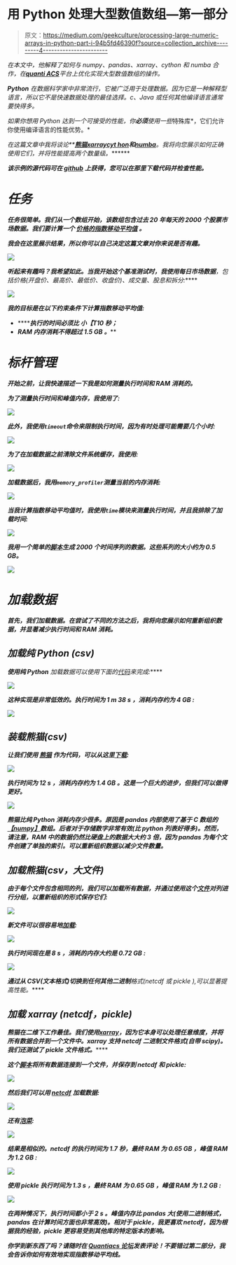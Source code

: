 # 用 Python 处理大型数值数组—第一部分

> 原文：<https://medium.com/geekculture/processing-large-numeric-arrays-in-python-part-i-94b5fd46390f?source=collection_archive---------4----------------------->

*在本文*[](https://dgolovin-dev.github.io/article-processing-big-numeric-arrays-in-python/)**中，他解释了如何与 numpy、pandas、xarray、cython 和 numba 合作，在*[***quanti ACS***](http://www.quantiacs.com)*平台上优化实现大型数值数组的操作。**

***Python** 在数据科学家中非常流行，它被广泛用于处理数据。因为它是一种解释型语言，所以它不是快速数据处理的最佳选择。c、Java 或任何其他编译语言通常要快得多。*

*如果你想用 Python 达到一个可接受的性能，你**必须**使用一些*特殊库*，它们允许你使用编译语言的性能优势。*

*在这篇文章中我将谈论[](https://numpy.org/)**[**熊猫**](https://pandas.pydata.org/)[**xarray**](https://docs.xarray.dev/en/stable/)[**cyt hon**](https://cython.org/)**和**[**numba**](https://numba.pydata.org/)。我将向您展示如何正确使用它们，并将性能提高两个数量级。*******

*****该示例的源代码可在 [**github**](https://github.com/dgolovin-dev/article-processing-big-numeric-arrays-in-python) 上获得，您可以在那里下载代码并检查性能。*****

# *****任务*****

*****任务很简单。我们从一个数组开始，该数组包含过去 20 年每天的 2000 个股票市场数据。我们要计算一个 [**价格的指数移动平均值**](https://en.wikipedia.org/wiki/Moving_average#Exponential_moving_average) 。*****

*****我会在这里展示结果，所以你可以自己决定这篇文章对你来说是否有趣。*****

*****![](img/240e11791d03de755288949022c88c62.png)*****

*****听起来有趣吗？我希望如此。当我开始这个基准测试时，我使用每日**市场数据**，包括价格(开盘价、最高价、最低价、收盘价)、成交量、股息和拆分:*****

*****![](img/00342d7706ba2547e0f5d3c9cf626509.png)*****

*****我的目标是在以下约束条件下计算指数移动平均值:*****

*   *******执行**的时间必须比 ***小【T10 秒***；*****
*   *******RAM** 内存消耗*不得超过* ***1.5 GB*** 。*****

# *****标杆管理*****

*****开始之前，让我快速描述一下我是如何*测量*执行时间和 RAM 消耗的。*****

*****为了测量执行时间和峰值内存，我使用了:*****

*****![](img/6720af929fcc36fa5770c9b9397787e8.png)*****

*****此外，我使用`timeout`命令来限制执行时间，因为有时处理可能需要几个小时:*****

*****![](img/54e007504c5ff0b6d1b33aafc5078ea6.png)*****

*****为了在加载数据之前清除文件系统缓存，我使用:*****

*****![](img/55e98a473dbf7bab93ae3e84f0a3810c.png)*****

*****加载数据后，我用`memory_profiler`测量当前的内存消耗:*****

*****![](img/1c808b1e48ad0810348a3d6167163b51.png)*****

*****当我计算指数移动平均值时，我使用`time`模块来测量执行时间，并且我排除了加载时间:*****

*****![](img/cdacc04a67edbbc01e91789234539547.png)*****

*****我用一个简单的[脚本](https://github.com/dgolovin-dev/article-processing-big-numeric-arrays-in-python/blob/master/src/e00_generate_test_data.py)生成 2000 个时间序列的数据。这些系列的大小约为 0.5 GB。*****

*****![](img/ee11f79706a1b258296ed50669061b9c.png)*****

# *****加载数据*****

*****首先，我们加载数据。在尝试了不同的方法之后，我将向您展示如何重新组织数据，并显著减少执行时间和 RAM 消耗。*****

## *******加载纯 Python (csv)*******

*****使用**纯 Python** 加载数据可以使用下面的[代码](https://github.com/dgolovin-dev/article-processing-big-numeric-arrays-in-python/blob/master/src/e01_load_pure_python.py)来完成:*****

*****![](img/4c1b6111824b0a1cd011c68d29cb5424.png)*****

*****这种实现是非常低效的。执行时间为 **1 m 38 s** ，消耗内存约为 **4 GB** :*****

*****![](img/55420883811c56fb7dbe17c09121d85a.png)*****

## *******装载熊猫(csv)*******

*****让我们使用 [**熊猫**](https://pandas.pydata.org/) 作为代码，可以从这里[下载](https://github.com/dgolovin-dev/article-processing-big-numeric-arrays-in-python/blob/master/src/e02_load_pandas.py):*****

*****![](img/0f998c2ca649d8a44e1d8fe9888e1265.png)*****

*****执行时间为 **12 s** ，消耗内存约为 **1.4 GB** 。这是一个巨大的进步，但我们可以做得更好。*****

*****![](img/3f01437bc250514ec370a363b984fe6c.png)*****

*****熊猫比纯 Python 消耗内存少很多。原因是 pandas 内部使用了基于 C 数组的[**【numpy】**](https://numpy.org/)数组。后者对于存储数字非常有效(比 python 列表好得多)。然而，请注意，RAM 中的数据仍然比硬盘上的数据大大约 3 倍，因为 pandas 为每个文件创建了单独的索引。可以重新组织数据以减少文件数量。*****

## *******加载熊猫(csv，大文件)*******

*****由于每个文件包含相同的列，我们可以加载所有数据，并通过使用这个[文件](https://github.com/dgolovin-dev/article-processing-big-numeric-arrays-in-python/blob/master/src/e03_group_by_column.py)对列进行分组，以重新组织的形式保存它们:*****

*****![](img/b16936a2a54b554c9238785cfd16e45a.png)*****

*****新文件可以很容易地[加载](https://github.com/dgolovin-dev/article-processing-big-numeric-arrays-in-python/blob/master/src/e04_load_pandas_7.py):*****

*****![](img/b81fc9571794deca00c3dbc85ff4a809.png)*****

*****执行时间现在是 **8 s** ，消耗的内存大约是 **0.72 GB** :*****

*****![](img/7455ce81bf98f43c8a020cd126a02644.png)*****

*****通过从 CSV(文本格式)切换到任何其他**二进制**格式(netcdf 或 pickle ),可以显著提高性能。*****

## *******加载 xarray (netcdf，pickle)*******

*****熊猫在二维下工作最佳。我们使用**[**xarray**](https://docs.xarray.dev/en/stable/)，因为它本身可以处理任意维度，并将所有数据合并到一个文件中。xarray 支持 **netcdf** 二进制文件格式(自带 scipy)。我们还测试了 **pickle** 文件格式。*******

*****这个[脚本](https://github.com/dgolovin-dev/article-processing-big-numeric-arrays-in-python/blob/master/src/e05_convert_to_nc_and_pickle.py)将所有数据连接到一个文件，并保存到 netcdf 和 pickle:*****

*****![](img/95b5073664eb3fd2c8863b05531c69a1.png)*****

*****然后我们可以用 [netcdf](https://github.com/dgolovin-dev/article-processing-big-numeric-arrays-in-python/blob/master/src/e06_load_xr_nc.py) 加载数据:*****

*****![](img/3f671ccfbdc5437c849480f86f7e1475.png)*****

*****还有[泡菜](https://github.com/dgolovin-dev/article-processing-big-numeric-arrays-in-python/blob/master/src/e07_load_xr_pickle.py):*****

*****![](img/32bb7573fb03d2eb27ffb7bc4db05375.png)*****

*****结果是相似的。netcdf 的执行时间为 **1.7 秒**，最终 RAM 为 **0.65 GB** ，峰值 RAM 为 **1.2 GB** :*****

*****![](img/210c21fd56cef132d8b7dacaff6f52b9.png)*****

*****使用 pickle 执行时间为 **1.3 s** ，最终 RAM 为 **0.65 GB** ，峰值 RAM 为 **1.2 GB** :*****

*****![](img/5518a019aab71fdfa47987e2c8f818bd.png)*****

*****在两种情况下，执行时间都小于 **2 s** 。峰值内存比 pandas 大(使用二进制格式，pandas 在计算时间方面也非常高效)。相对于 pickle，我更喜欢 netcdf，因为根据我的经验，pickle 更容易受到其他库的特定版本的影响。*****

*****你学到新东西了吗？请随时在 [Quantiacs 论坛](https://quantiacs.com/community/)发表评论！不要错过第二部分，我会告诉你如何有效地实现指数移动平均线。*****